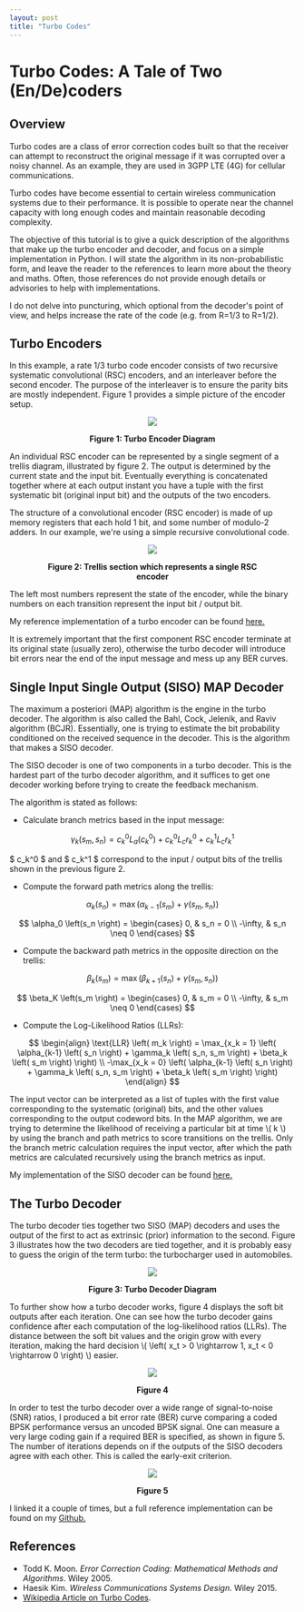 ```yaml
---
layout: post
title: "Turbo Codes"
---
```


# Turbo Codes: A Tale of Two (En/De)coders

## Overview

Turbo codes are a class of error correction codes built so that the receiver can attempt to reconstruct the original message if it was corrupted over a noisy channel. As an example, they are used in 3GPP LTE (4G) for cellular communications. 

Turbo codes have become essential to certain wireless communication systems due to their performance. It is possible to operate near the channel capacity with long enough codes and maintain reasonable decoding complexity.

The objective of this tutorial is to give a quick description of the algorithms that make up the turbo encoder and decoder, and focus on a simple implementation in Python. I will state the algorithm in its non-probabilistic form, and leave the reader to the references to learn more about the theory and maths. Often, those references do not provide enough details or advisories to help with implementations.

I do not delve into puncturing, which optional from the decoder's point of view, and helps increase the rate of the code (e.g. from R=1/3 to R=1/2).

## Turbo Encoders

In this example, a rate 1/3 turbo code encoder consists of two recursive systematic convolutional (RSC) encoders, and an interleaver before the second encoder. The purpose of the interleaver is to ensure the parity bits are mostly independent. Figure 1 provides a simple picture of the encoder setup.

<figure align="center">
  <img src="/static/turbocodes/figure_1.png" />
  <p align="center"><b>Figure 1: Turbo Encoder Diagram</b></p>
</figure>

An individual RSC encoder can be represented by a single segment of a trellis diagram, illustrated by figure 2. The output is determined by the current state and the input bit. Eventually everything is concatenated together where at each output instant you have a tuple with the first systematic bit (original input bit) and the outputs of the two encoders.

The structure of a convolutional encoder (RSC encoder) is made of up memory registers that each hold 1 bit, and some number of modulo-2 adders. In our example, we're using a simple recursive convolutional code.

<figure align="center">
  <img src="/static/turbocodes/figure_2.png" />
  <p align="center"><b>Figure 2: Trellis section which represents a single RSC encoder</b></p>
</figure>

The left most numbers represent the state of the encoder, while the binary numbers on each transition represent the input bit / output bit.

My reference implementation of a turbo encoder can be found [here.](https://github.com/DaulPavid/pyturbo/blob/master/turbo/turbo_encoder.py)

It is extremely important that the first component RSC encoder terminate at its original state (usually zero), otherwise the turbo decoder will introduce bit errors near the end of the input message and mess up any BER curves.

## Single Input Single Output (SISO) MAP Decoder

The maximum a posteriori (MAP) algorithm is the engine in the turbo decoder. The algorithm is also called the Bahl, Cock, Jelenik, and Raviv algorithm (BCJR). Essentially, one is trying to estimate the bit probability conditioned on the received sequence in the decoder. This is the algorithm that makes a SISO decoder.

The SISO decoder is one of two components in a turbo decoder. This is the hardest part of the turbo decoder algorithm, and it suffices to get one decoder working before trying to create the feedback mechanism.

The algorithm is stated as follows:

* Calculate branch metrics based in the input message:

$$ \gamma_k \left(s_m, s_n \right) = c_k^0 L_a \left( c_k^0 \right) + c_k^0 L_c r_k^0 + c_k^1 L_c r_k^1 $$

$ c_k^0 $ and $ c_k^1 $ correspond to the input / output bits of the trellis shown in the previous figure 2.

* Compute the forward path metrics along the trellis:

$$ \alpha_k \left(s_n \right) = \max \left(\alpha_{k-1} \left(s_m \right) + \gamma \left(s_m, s_n \right) \right) $$

$$
\alpha_0 \left(s_n \right) =
\begin{cases}
  0,       & s_n = 0     \\
  -\infty, & s_n \neq 0
\end{cases}
$$

* Compute the backward path metrics in the opposite direction on the trellis:

$$ \beta_k \left(s_m \right) = \max \left(\beta_{k+1} \left(s_n \right) + \gamma \left(s_m, s_n \right) \right) $$

$$
\beta_K \left(s_m \right) =
\begin{cases}
  0,       & s_m = 0     \\
  -\infty, & s_m \neq 0
\end{cases}
$$

* Compute the Log-Likelihood Ratios (LLRs):

$$
\begin{align}
\text{LLR} \left( m_k \right) = \max_{x_k = 1} \left( \alpha_{k-1} \left( s_n \right) + \gamma_k \left( s_n, s_m \right) + \beta_k \left( s_m \right) \right) \\ -\max_{x_k = 0} \left( \alpha_{k-1} \left( s_n \right) + \gamma_k \left( s_n, s_m \right) + \beta_k \left( s_m \right) \right)
\end{align}
$$

The input vector can be interpreted as a list of tuples with the first value corresponding to the systematic (original) bits, and the other values corresponding to the output codeword bits. In the MAP algorithm, we are trying to determine the likelihood of receiving a particular bit at time \\( k \\) by using the branch and path metrics to score transitions on the trellis. Only the branch metric calculation requires the input vector, after which the path metrics are calculated recursively using the branch metrics as input.

My implementation of the SISO decoder can be found [here.](https://github.com/DaulPavid/pyturbo/blob/master/turbo/siso_decoder.py)

## The Turbo Decoder

The turbo decoder ties together two SISO (MAP) decoders and uses the output of the first to act as extrinsic (prior) information to the second.
Figure 3 illustrates how the two decoders are tied together, and it is probably easy to guess the origin of the term turbo: the turbocharger used in automobiles.

<figure align="center">
  <img src="/static/turbocodes/figure_3.png" />
  <p align="center"><b>Figure 3: Turbo Decoder Diagram</b></p>
</figure>

To further show how a turbo decoder works, figure 4 displays the soft bit outputs after each iteration. One can see how the turbo decoder gains confidence after each computation of the log-likelihood ratios (LLRs). The distance between the soft bit values and the origin grow with every iteration, making the hard decision \\( \left( x_t > 0 \rightarrow 1, x_t < 0 \rightarrow 0 \right) \\) easier.

<figure align="center">
  <img src="/static/turbocodes/figure_4.png" />
  <p align="center"><b>Figure 4</b></p>
</figure>

In order to test the turbo decoder over a wide range of signal-to-noise (SNR) ratios, I produced a bit error rate (BER) curve comparing a coded BPSK performance versus an uncoded BPSK signal. One can measure a very large coding gain if a required BER is specified, as shown in figure 5.
The number of iterations depends on if the outputs of the SISO decoders agree with each other. This is called the early-exit criterion.

<figure align="center">
  <img src="/static/turbocodes/figure_5.png" />
  <p align="center"><b>Figure 5</b></p>
</figure>

I linked it a couple of times, but a full reference implementation can be found on my [Github.](https://github.com/DaulPavid/pyturbo/blob/master/turbo/turbo_decoder.py)

## References

* Todd K. Moon. *Error Correction Coding: Mathematical Methods and Algorithms*. Wiley 2005. 
* Haesik Kim. *Wireless Communications Systems Design*. Wiley 2015.
* [Wikipedia Article on Turbo Codes](https://en.wikipedia.org/wiki/Turbo_code). 